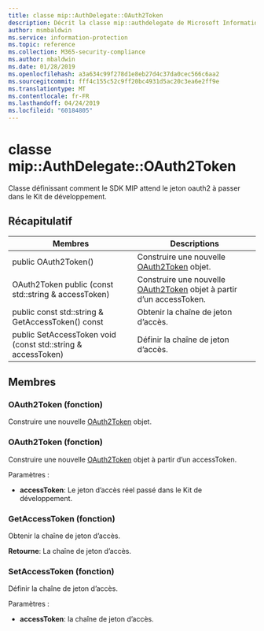 ```yaml
---
title: classe mip::AuthDelegate::OAuth2Token
description: Décrit la classe mip::authdelegate de Microsoft Information Protection (MIP) SDK.
author: msmbaldwin
ms.service: information-protection
ms.topic: reference
ms.collection: M365-security-compliance
ms.author: mbaldwin
ms.date: 01/28/2019
ms.openlocfilehash: a3a634c99f278d1e8eb27d4c37da0cec566c6aa2
ms.sourcegitcommit: fff4c155c52c9ff20bc4931d5ac20c3ea6e2ff9e
ms.translationtype: MT
ms.contentlocale: fr-FR
ms.lasthandoff: 04/24/2019
ms.locfileid: "60184805"
---
```

# <a name="class-mipauthdelegateoauth2token"></a>classe mip::AuthDelegate::OAuth2Token 
Classe définissant comment le SDK MIP attend le jeton oauth2 à passer dans le Kit de développement.
  
## <a name="summary"></a>Récapitulatif
 Membres                        | Descriptions                                
--------------------------------|---------------------------------------------
public OAuth2Token()  |  Construire une nouvelle [OAuth2Token](class_mip_authdelegate_oauth2token.md) objet.
OAuth2Token public (const std::string & accessToken)  |  Construire une nouvelle [OAuth2Token](class_mip_authdelegate_oauth2token.md) objet à partir d’un accessToken.
public const std::string & GetAccessToken() const  |  Obtenir la chaîne de jeton d’accès.
public SetAccessToken void (const std::string & accessToken)  |  Définir la chaîne de jeton d’accès.
  
## <a name="members"></a>Membres
  
### <a name="oauth2token-function"></a>OAuth2Token (fonction)
Construire une nouvelle [OAuth2Token](class_mip_authdelegate_oauth2token.md) objet.
  
### <a name="oauth2token-function"></a>OAuth2Token (fonction)
Construire une nouvelle [OAuth2Token](class_mip_authdelegate_oauth2token.md) objet à partir d’un accessToken.

Paramètres :  
* **accessToken**: Le jeton d’accès réel passé dans le Kit de développement.


  
### <a name="getaccesstoken-function"></a>GetAccessToken (fonction)
Obtenir la chaîne de jeton d’accès.

  
**Retourne**: La chaîne de jeton d’accès.
  
### <a name="setaccesstoken-function"></a>SetAccessToken (fonction)
Définir la chaîne de jeton d’accès.

Paramètres :  
* **accessToken**: la chaîne de jeton d’accès.

